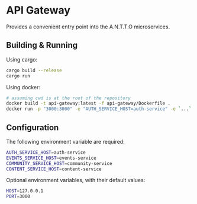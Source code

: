 # API Gateway
Provides a convenient entry point into the A.N.T.T.O microservices.

## Building & Running

Using cargo:
```bash
cargo build --release
cargo run
```

Using docker:
```bash
# assuming cwd is at the root of the repository
docker build -t api-gateway:latest -f api-gateway/Dockerfile .
docker run -p "3000:3000" -e "AUTH_SERVICE_HOST=auth-service" -e `...` api-gateway
```

## Configuration
The following environment variable are required:
```bash
AUTH_SERVICE_HOST=auth-service
EVENTS_SERVICE_HOST=events-service
COMMUNITY_SERVICE_HOST=community-service
CONTENT_SERVICE_HOST=content-service
```

Optional environment variables, with their default values:
```bash
HOST=127.0.0.1
PORT=3000
```
